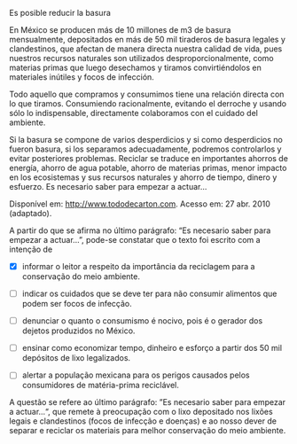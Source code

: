 

Es posible reducir la basura

En México se producen más de 10 millones de m3 de basura mensualmente, depositados en más de 50 mil tiraderos de basura legales y clandestinos, que afectan de manera directa nuestra calidad de vida, pues nuestros recursos naturales son utilizados desproporcionalmente, como materias primas que luego desechamos y tiramos convirtiéndolos en materiales inútiles y focos de infección.

Todo aquello que compramos y consumimos tiene una relación directa con lo que tiramos. Consumiendo racionalmente, evitando el derroche y usando sólo lo indispensable, directamente colaboramos con el cuidado del ambiente.

Si la basura se compone de varios desperdicios y si como desperdicios no fueron basura, si los separamos adecuadamente, podremos controlarlos y evitar posteriores problemas. Reciclar se traduce en importantes ahorros de energía, ahorro de agua potable, ahorro de materias primas, menor impacto en los ecosistemas y sus recursos naturales y ahorro de tiempo, dinero y esfuerzo. Es necesario saber para empezar a actuar…

Disponível em: http://www.tododecarton.com. Acesso em: 27 abr. 2010 (adaptado).

A partir do que se afirma no último parágrafo: “Es necesario saber para empezar a actuar…”, pode-se constatar que o texto foi escrito com a intenção de



- [x] informar o leitor a respeito da importância da reciclagem para a conservação do meio ambiente.
- [ ] indicar os cuidados que se deve ter para não consumir alimentos que podem ser focos de infecção.
- [ ] denunciar o quanto o consumismo é nocivo, pois é o gerador dos dejetos produzidos no México.
- [ ] ensinar como economizar tempo, dinheiro e esforço a partir dos 50 mil depósitos de lixo legalizados.
- [ ] alertar a população mexicana para os perigos causados pelos consumidores de matéria-prima reciclável.


A questão se refere ao último parágrafo: ”Es necesario saber para empezar a actuar...“, que remete à preocupação com o lixo depositado nos lixões legais e clandestinos (focos de infecção e doenças) e ao nosso dever de separar e reciclar os materiais para melhor conservação do meio ambiente.

        